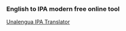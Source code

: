 

### English to IPA modern free online tool

[Unalengua IPA Translator](https://unalengua.com/ipa)
